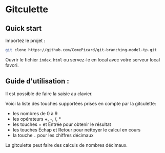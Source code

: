 # Gitculette

## Quick start

Importez le projet :
```bash
git clone https://github.com/ComePicard/git-branching-model-tp.git
```

Ouvrir le fichier `index.html` ou servez-le en local avec votre serveur local favori.


## Guide d'utilisation :

Il est possible de faire la saisie au clavier.

Voici la liste des touches supportées prises en compte par la gitculette:
- les nombres de 0 à 9
- les opérateurs +, -, /, *
- les touches = et Entrée pour obtenir le résultat
- les touches Échap et Retour pour nettoyer le calcul en cours
- la touche `.` pour les chiffres décimaux

La gitculette peut faire des calculs de nombres décimaux.

